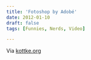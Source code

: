 ```yaml
---
title: 'Fotoshop by Adobé'
date: 2012-01-10
draft: false
tags: [Funnies, Nerds, Video]

---
```


Via [kottke.org](http://kottke.org/12/01/fotoshop-the-worlds-best-beauty-product)